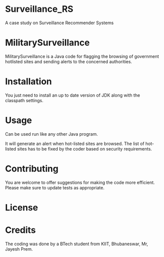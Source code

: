 # Surveillance_RS
A case study on Surveillance Recommender Systems

# MilitarySurveillance

MilitarySurveillance is a Java code for flagging the browsing of government hotlisted sites and sending alerts to the concerned authorities.

# Installation 

You just need to install an up to date version of JDK along with the classpath settings. 

# Usage

Can be used run like any other Java program. 

It will generate an alert when hot-listed sites are browsed. The list of hot-listed sites has to be fixed by the coder based on security requirements.


# Contributing

You are welcome to offer suggestions for making the code more efficient. 
Please make sure to update tests as appropriate.

# License

# Credits

The coding was done by a BTech student from KIIT, Bhubaneswar, Mr, Jayesh Prem.
